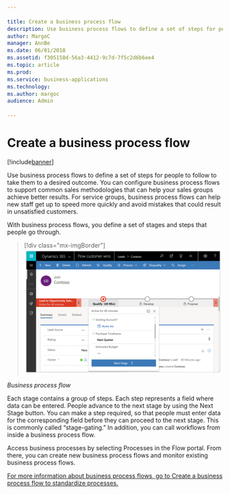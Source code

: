 ```yaml
---

title: Create a business process flow
description: Use business process flows to define a set of steps for people to follow to take them to a desired outcome.
author: MargoC
manager: AnnBe
ms.date: 06/01/2018
ms.assetid: f305158d-56a3-4412-9c7d-7f5c2d6b6ee4
ms.topic: article
ms.prod: 
ms.service: business-applications
ms.technology: 
ms.author: margoc
audience: Admin

---
```

#  Create a business process flow




[!include[banner](../../includes/banner.md)]

Use business process flows to define a set of steps for people to follow to take
them to a desired outcome. You can configure business process flows to support
common sales methodologies that can help your sales groups achieve better
results. For service groups, business process flows can help new staff get up to
speed more quickly and avoid mistakes that could result in unsatisfied
customers.

With business process flows, you define a set of stages and steps that people go
through.

> [!div class="mx-imgBorder"] 
> ![A screenshot of an example business process flow](media/create-business-process-flow-1.png "A screenshot of an example business process flow")
<!-- Picture 14 -->


*Business process flow*

Each stage contains a group of steps. Each step represents a field where data
can be entered. People advance to the next stage by using the Next Stage button.
You can make a step required, so that people must enter data for the
corresponding field before they can proceed to the next stage. This is commonly
called “stage-gating.” In addition, you can call workflows from inside a
business process flow.

Access business processes by selecting Processes in the Flow portal. From there,
you can create new business process flows and monitor existing business process
flows.

[For more information about business process flows, go to Create a business
process flow to standardize
processes.](https://docs.microsoft.com/en-us/dynamics365/customer-engagement/customize/create-business-process-flow)
